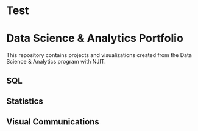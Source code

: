 # Test
# Data Science & Analytics Portfolio
This repository contains projects and visualizations created from the Data Science & Analytics program with NJIT.

## SQL

## Statistics

## Visual Communications
